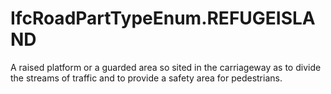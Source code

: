 IfcRoadPartTypeEnum.REFUGEISLAND
================================
A raised platform or a guarded area so sited in the carriageway as to divide
the streams of traffic and to provide a safety area for pedestrians.  


